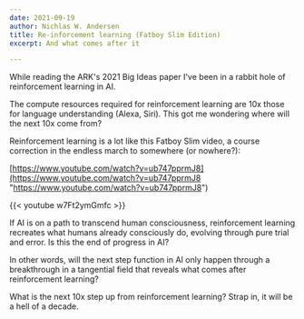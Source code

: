 ```yaml
---
date: 2021-09-19
author: Nichlas W. Andersen
title: Re-inforcement learning (Fatboy Slim Edition)
excerpt: And what comes after it

---
```

While reading the ARK's 2021 Big Ideas paper I've been in a rabbit hole of reinforcement learning in AI.

The compute resources required for reinforcement learning are 10x those for language understanding (Alexa, Siri). This got me wondering where will the next 10x come from?

Reinforcement learning is a lot like this Fatboy Slim video, a course correction in the endless march to somewhere (or nowhere?):

[https://www.youtube.com/watch?v=ub747pprmJ8](https://www.youtube.com/watch?v=ub747pprmJ8 "https://www.youtube.com/watch?v=ub747pprmJ8")

{{< youtube w7Ft2ymGmfc >}}

If AI is on a path to transcend human consciousness, reinforcement learning recreates what humans already consciously do, evolving through pure trial and error. Is this the end of progress in AI?

In other words, will the next step function in AI only happen through a breakthrough in a tangential field that reveals what comes after reinforcement learning?

What is the next 10x step up from reinforcement learning? Strap in, it will be a hell of a decade.